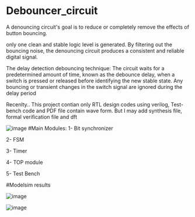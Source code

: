 # Debouncer_circuit
A denouncing circuit's goal is to reduce or completely remove the effects of button bouncing. 

only one clean and stable logic level is generated. By filtering out the bouncing noise, the denouncing circuit produces a consistent and reliable digital signal.

The delay detection debouncing technique: The circuit waits for a predetermined amount of time, known as the debounce delay, when a switch is pressed or released before identifying the new stable state. Any bouncing or transient changes in the switch signal are ignored during the delay period

Recenlty.. This project contian only RTL design codes using verilog, Test-bench code and PDF file contain wave form.
But I may add synthesis file, formal verification file and dft   

![image](https://github.com/user-attachments/assets/9c38c6cb-de4f-4293-bc8c-d3005dd77f9e)
#Main Modules:
1- Bit synchronizer 

2- FSM 

3- Timer 

4- TOP module 

5- Test Bench  

#Modelsim results  

![image](https://github.com/user-attachments/assets/c0b33847-6e69-4849-a87c-cedc8d6f2d8e)


![image](https://github.com/user-attachments/assets/773fc8e0-e605-4a82-98fc-7469874735de)

